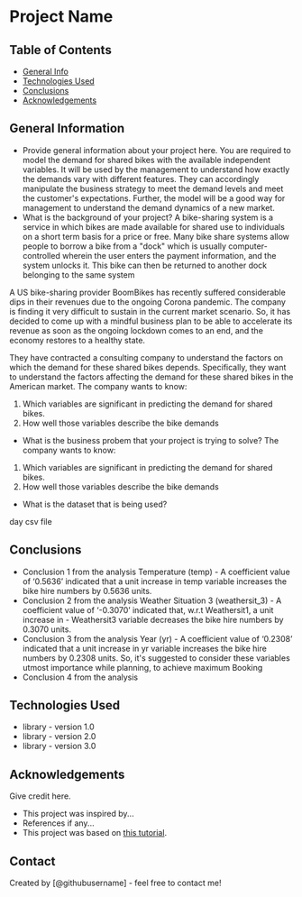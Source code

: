 # Project Name



## Table of Contents
* [General Info](#general-information)
* [Technologies Used](#technologies-used)
* [Conclusions](#conclusions)
* [Acknowledgements](#acknowledgements)

<!-- You can include any other section that is pertinent to your problem -->

## General Information
- Provide general information about your project here. 
You are required to model the demand for shared bikes with the available independent variables. It will be used by the management to understand how exactly the demands vary with different features. They can accordingly manipulate the business strategy to meet the demand levels and meet the customer's expectations. Further, the model will be a good way for management to understand the demand dynamics of a new market.
- What is the background of your project?
A bike-sharing system is a service in which bikes are made available for shared use to individuals on a short term basis for a price or free. Many bike share systems allow people to borrow a bike from a "dock" which is usually computer-controlled wherein the user enters the payment information, and the system unlocks it. This bike can then be returned to another dock belonging to the same system

A US bike-sharing provider BoomBikes has recently suffered considerable dips in their revenues due to the ongoing Corona pandemic. The company is finding it very difficult to sustain in the current market scenario. So, it has decided to come up with a mindful business plan to be able to accelerate its revenue as soon as the ongoing lockdown comes to an end, and the economy restores to a healthy state.

They have contracted a consulting company to understand the factors on which the demand for these shared bikes depends. Specifically, they want to understand the factors affecting the demand for these shared bikes in the American market. The company wants to know:

1. Which variables are significant in predicting the demand for shared bikes.
2. How well those variables describe the bike demands

- What is the business probem that your project is trying to solve?
The company wants to know:

1. Which variables are significant in predicting the demand for shared bikes.
2. How well those variables describe the bike demands

- What is the dataset that is being used?

day csv file
<!-- You don't have to answer all the questions - just the ones relevant to your project. -->

## Conclusions
- Conclusion 1 from the analysis
Temperature (temp) - A coefficient value of ‘0.5636’ indicated that a unit increase in temp variable increases the bike hire numbers by 0.5636 units.
- Conclusion 2 from the analysis
Weather Situation 3 (weathersit_3) - A coefficient value of ‘-0.3070’ indicated that, w.r.t Weathersit1, a unit increase in - Weathersit3 variable decreases the bike hire numbers by 0.3070 units.
- Conclusion 3 from the analysis
Year (yr) - A coefficient value of ‘0.2308’ indicated that a unit increase in yr variable increases the bike hire numbers by 0.2308 units. So, it's suggested to consider these variables utmost importance while planning, to achieve maximum Booking
- Conclusion 4 from the analysis

<!-- You don't have to answer all the questions - just the ones relevant to your project. -->


## Technologies Used
- library - version 1.0
- library - version 2.0
- library - version 3.0

<!-- As the libraries versions keep on changing, it is recommended to mention the version of library used in this project -->

## Acknowledgements
Give credit here.
- This project was inspired by...
- References if any...
- This project was based on [this tutorial](https://www.example.com).


## Contact
Created by [@githubusername] - feel free to contact me!


<!-- Optional -->
<!-- ## License -->
<!-- This project is open source and available under the [... License](). -->

<!-- You don't have to include all sections - just the one's relevant to your project -->